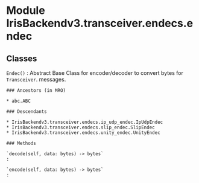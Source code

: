 Module IrisBackendv3.transceiver.endecs.endec
=============================================

Classes
-------

`Endec()`
:   Abstract Base Class for encoder/decoder to convert bytes for `Transceiver`.
    messages.

    ### Ancestors (in MRO)

    * abc.ABC

    ### Descendants

    * IrisBackendv3.transceiver.endecs.ip_udp_endec.IpUdpEndec
    * IrisBackendv3.transceiver.endecs.slip_endec.SlipEndec
    * IrisBackendv3.transceiver.endecs.unity_endec.UnityEndec

    ### Methods

    `decode(self, data: bytes) ‑> bytes`
    :

    `encode(self, data: bytes) ‑> bytes`
    :